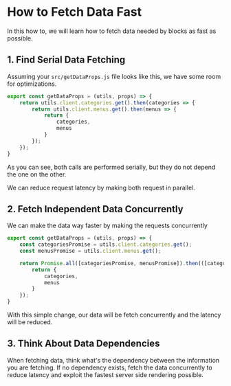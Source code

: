 # How to Fetch Data Fast

In this how to, we will learn how to fetch data needed by blocks as fast as possible.

## 1. Find Serial Data Fetching

Assuming your `src/getDataProps.js` file looks like this, we have some room for optimizations.

```js
export const getDataProps = (utils, props) => {
    return utils.client.categories.get().then(categories => {
        return utils.client.menus.get().then(menus => {
            return {
                categories,
                menus
            }
        });
    });
}
```

As you can see, both calls are performed serially, but they do not depend the one on the other.

We can reduce request latency by making both request in parallel.

## 2. Fetch Independent Data Concurrently

We can make the data way faster by making the requests concurrently 

```js
export const getDataProps = (utils, props) => {
    const categoriesPromise = utils.client.categories.get();
    const menusPromise = utils.client.menus.get();

    return Promise.all([categoriesPromise, menusPromise]).then(([categories, menus]) => {
        return {
            categories,
            menus
        }
    });
}
```

With this simple change, our data will be fetch concurrently and the latency will be reduced.

## 3. Think About Data Dependencies

When fetching data, think what's the dependency between the information you are fetching. If no
dependency exists, fetch the data concurrently to reduce latency and exploit the fastest server side
rendering possible.
